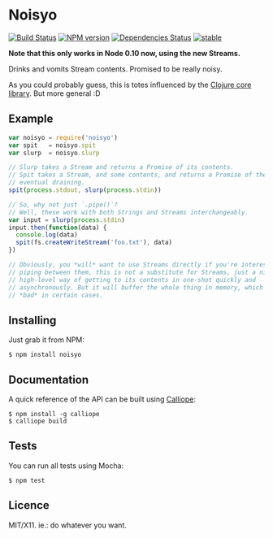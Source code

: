 # Noisyo 

[![Build Status](https://secure.travis-ci.org/robotlolita/noisyo.png?branch=master)](https://travis-ci.org/robotlolita/noisyo)
[![NPM version](https://badge.fury.io/js/noisyo.png)](http://badge.fury.io/js/noisyo)
[![Dependencies Status](https://david-dm.org/robotlolita/noisyo.png)](https://david-dm.org/robotlolita/noisyo)
[![stable](http://hughsk.github.io/stability-badges/dist/stable.svg)](http://github.com/hughsk/stability-badges)

**Note that this only works in Node 0.10 now, using the new Streams.**

Drinks and vomits Stream contents. Promised to be really noisy.

As you could probably guess, this is totes influenced by the [Clojure core
library](http://clojuredocs.org/clojure_core/clojure.core/slurp). But more
general :D


## Example

```js
var noisyo = require('noisyo')
var spit   = noisyo.spit
var slurp  = noisyo.slurp

// Slurp takes a Stream and returns a Promise of its contents.
// Spit takes a Stream, and some contents, and returns a Promise of the
// eventual draining.
spit(process.stdout, slurp(process.stdin))

// So, why not just `.pipe()`?
// Well, these work with both Strings and Streams interchangeably.
var input = slurp(process.stdin)
input.then(function(data) {
  console.log(data)
  spit(fs.createWriteStream('foo.txt'), data)
})

// Obviously, you *will* want to use Streams directly if you're interested in
// piping between them, this is not a substitute for Streams, just a nice,
// high-level way of getting to its contents in one-shot quickly and
// asynchronously. But it will buffer the whole thing in memory, which might be
// *bad* in certain cases.
```


## Installing

Just grab it from NPM:

    $ npm install noisyo


## Documentation

A quick reference of the API can be built using [Calliope][]:

    $ npm install -g calliope
    $ calliope build


## Tests

You can run all tests using Mocha:

    $ npm test


## Licence

MIT/X11. ie.: do whatever you want.

[Calliope]: https://github.com/robotlolita/calliope
[es5-shim]: https://github.com/kriskowal/es5-shim
